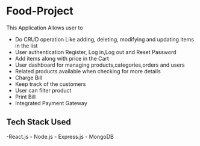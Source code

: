 # Food-Project
This Application Allows user to

- Do CRUD operation Like adding, deleting, modifying and updating items in the list
- User authentication Register, Log in,Log out and Reset Password
- Add items along with price in the Cart
- User dashboard for managing products,categories,orders and users
- Related products available when checking for more details
- Charge Bill
- Keep track of the customers
- User can filter product
- Print Bill
- Integrated Payment Gateway

## Tech Stack Used

-React.js - Node.js - Express.js - MongoDB
